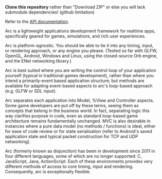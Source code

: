 **Clone this repository** rather than "Download ZIP" or else you will lack submodule dependencies! (github limitation)

Refer to the [API documentation](http://arcaneingenuity.github.io/arc/).

Arc is a lightweight applications development framework for realtime apps, specifically geared for games, simulations, and rich user experiences.

Arc is platform-agnostic. You should be able to tie it into any timing, input, or rendering approach, or any engine you please. (Tested so far with GLFW, OpenGL, Android, Windows and Linux, using the closed-source Orb engine, and the ENet networking library.)

Arc is best suited where you are writing the control loop of your application yourself (typical in traditional games development), rather than where you intend a primarily-event based application structure; but methods are available for adapting event-based aspects to arc's loop-based approach (e.g. GLFW or SDL input).

Arc separates each application into Model, %View and Controller aspects. Some game developers are put off by these terms, seeing them as concepts that belong in the business world. In fact, separating logic this way clarifies purpose in code, even as standard loop-based game architecture remains fundamentally unchanged. MVC is also desirable in instances where a pure data model (no methods / functions) is ideal, either for ease of code review or for state serialisation (refer to Android's saved application state and typical packet construction for TCP and UDP networking).

Arc (formerly known as disjunction) has been in development since 2011 in four different languages, some of which are no longer supported: C, JavaScript, Java, ActionScript. Each of these environments provides very different methods of access to core timing, input and rendering. Consequently, arc is exceptionally flexible.
